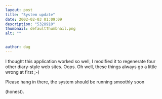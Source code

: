 ```yaml
---
layout: post
title: "System update"
date: 2002-02-03 01:09:09
description: "5328910"
thumbnail: defaultThumbnail.png
alt: ""


author: dug
---
```


<p>I thought this application worked so well, I modified it to regenerate four other diary-style web sites. Oops. Oh well, these things always go a little wrong at first ;-)</p>

<p>Please hang in there, the system should be running smoothly soon </p>

<p>(honest).</p>
